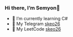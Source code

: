 ### Hi there, I’m  Semyon👋

- 🌱 I’m currently learning C#
- 💬 My Telegram <a href="https://t.me/skeo26" target="_blank">skeo26</a>
- 💬 My LeetCode <a href="https://leetcode.com/skeo/" target="_blank">skeo26</a>
